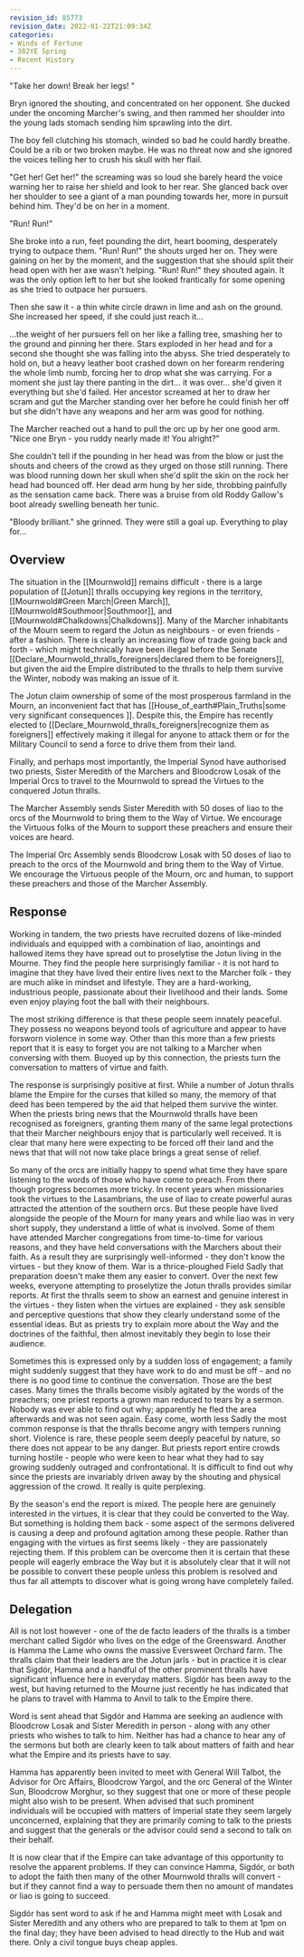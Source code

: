 ```yaml
---
revision_id: 85773
revision_date: 2022-01-22T21:09:34Z
categories:
- Winds of Fortune
- 382YE Spring
- Recent History
---
```



"Take her down! Break her legs! "

Bryn ignored the shouting, and concentrated on her opponent. She ducked under the oncoming Marcher's swing, and then rammed her shoulder into the young lads stomach sending him sprawling into the dirt.

The boy fell clutching his stomach, winded so bad he could hardly breathe. Could be a rib or two broken maybe. He was no threat now and she ignored the voices telling her to crush his skull with her flail.

"Get her! Get her!" the screaming was so loud she barely heard the voice warning her to raise her shield and look to her rear. She glanced back over her shoulder to see a giant of a man pounding towards her, more in pursuit behind him. They'd be on her in a moment.

"Run! Run!" 

She broke into a run, feet pounding the dirt, heart booming, desperately trying to outpace them. "Run! Run!" the shouts urged her on. They were gaining on her by the moment, and the suggestion that she should split their head open with her axe wasn't helping. "Run! Run!" they shouted again. It was the only option left to her but she looked frantically for some opening as she tried to outpace her pursuers.

Then she saw it - a thin white circle drawn in lime and ash on the ground. She increased her speed, if she could just reach it...

...the weight of her pursuers fell on her like a falling tree, smashing her to the ground and pinning her there. Stars exploded in her head and for a second she thought she was falling into the abyss. She tried desperately to hold on, but a heavy leather boot crashed down on her forearm rendering the whole limb numb, forcing her to drop what she was carrying. For a moment she just lay there panting in the dirt... it was over... she'd given it everything but she'd failed. Her ancestor screamed at her to draw her scram and gut the Marcher standing over her before he could finish her off but she didn't have any weapons and her arm was good for nothing. 

The Marcher reached out a hand to pull the orc up by her one good arm. "Nice one Bryn - you ruddy nearly made it! You alright?"

She couldn't tell if the pounding in her head was from the blow or just the shouts and cheers of the crowd as they urged on those still running. There was blood running down her skull when she'd split the skin on the rock her head had bounced off. Her dead arm hung by her side, throbbing painfully as the sensation came back. There was a bruise from old Roddy Gallow's boot already swelling beneath her tunic.

"Bloody brilliant." she grinned. They were still a goal up. Everything to play for...


## Overview
The situation in the [[Mournwold]] remains difficult - there is a large population of [[Jotun]] thralls occupying key regions in the territory, [[Mournwold#Green March|Green March]], [[Mournwold#Southmoor|Southmoor]], and [[Mournwold#Chalkdowns|Chalkdowns]]. Many of the Marcher inhabitants of the Mourn seem to regard the Jotun as neighbours - or even friends - after a fashion. There is clearly an increasing flow of trade going back and forth - which might technically have been illegal before the Senate [[Declare_Mournwold_thralls_foreigners|declared them to be foreigners]], but given the aid the Empire distributed to the thralls to help them survive the Winter, nobody was making an issue of it.

The Jotun claim ownership of some of the most prosperous farmland in the Mourn, an inconvenient fact that has [[House_of_earth#Plain_Truths|some very significant consequences ]]. Despite this, the Empire has recently elected to [[Declare_Mournwold_thralls_foreigners|recognize them as foreigners]] effectively making it illegal for anyone to attack them or for the Military Council to send a force to drive them from their land. 

Finally, and perhaps most importantly, the Imperial Synod have authorised two priests, Sister Meredith of the Marchers and Bloodcrow Losak of the Imperial Orcs to travel to the Mournwold to spread the Virtues to the conquered Jotun thralls.

The Marcher Assembly sends Sister Meredith with 50 doses of liao to the orcs of the Mournwold to bring them to the Way of Virtue. We encourage the Virtuous folks of the Mourn to support these preachers and ensure their voices are heard.

The Imperial Orc Assembly sends Bloodcrow Losak with 50 doses of liao to preach to the orcs of the Mournwold and bring them to the Way of Virtue. We encourage the Virtuous people of the Mourn, orc and human, to support these preachers and those of the Marcher Assembly.


## Response
Working in tandem, the two priests have recruited dozens of like-minded individuals and equipped with a combination of liao, anointings and hallowed items they have spread out to proselytise the Jotun living in the Mourne. They find the people here surprisingly familiar - it is not hard to imagine that they have lived their entire lives next to the Marcher folk - they are much alike in mindset and lifestyle. They are a hard-working, industrious people, passionate about their livelihood and their lands. Some even enjoy playing foot the ball with their neighbours.

The most striking difference is that these people seem innately peaceful. They possess no weapons beyond tools of agriculture and appear to have forsworn violence in some way. Other than this more than a few priests report that it is easy to forget you are not talking to a Marcher when conversing with them. Buoyed up by this connection, the priests turn the conversation to matters of virtue and faith.

The response is surprisingly positive at first. While a number of Jotun thralls blame the Empire for the curses that killed so many, the memory of that deed has been tempered by the aid that helped them survive the winter. When the priests bring news that the Mournwold thralls have been recognised as foreigners, granting them many of the same legal protections that their Marcher neighbours enjoy that is particularly well received. It is clear that many here were expecting to be forced off their land and the news that that will not now take place brings a great sense of relief.

So many of the orcs are initially happy to spend what time they have spare listening to the words of those who have come to preach. From there though progress becomes more tricky. In recent years when missionaries took the virtues to the Lasambrians, the use of liao to create powerful auras attracted the attention of the southern orcs. But these people have lived alongside the people of the Mourn for many years and while liao was in very short supply, they understand a little of what is involved. Some of them have attended Marcher congregations from time-to-time for various reasons, and they have held conversations with the Marchers about their faith. As a result they are surprisingly well-informed - they don't know the virtues - but they know of them.
War is a thrice-ploughed Field
Sadly that preparation doesn't make them any easier to convert. Over the next few weeks, everyone attempting to proselytize the Jotun thralls provides similar reports. At first the thralls seem to show an earnest and genuine interest in the virtues - they listen when the virtues are explained - they ask sensible and perceptive questions that show they clearly understand some of the essential ideas. But as priests try to explain more about the Way and the doctrines of the faithful, then almost inevitably they begin to lose their audience.

Sometimes this is expressed only by a sudden loss of engagement; a family might suddenly suggest that they have work to do and must be off - and no there is no good time to continue the conversation. Those are the best cases. Many times the thralls become visibly agitated by the words of the preachers; one priest reports a grown man reduced to tears by a sermon. Nobody was ever able to find out why; apparently he fled the area afterwards and was not seen again.
Easy come, worth less 
Sadly the most common response is that the thralls become angry with tempers running short. Violence is rare, these people seem deeply peaceful by nature, so there does not appear to be any danger. But priests report entire crowds turning hostile - people who were keen to hear what they had to say growing suddenly outraged and confrontational. It is difficult to find out why since the priests are invariably driven away by the shouting and physical aggression of the crowd. It really is quite perplexing.

By the season's end the report is mixed. The people here are genuinely interested in the virtues, it is clear that they could be converted to the Way. But something is holding them back - some aspect of the sermons delivered is causing a deep and profound agitation among these people. Rather than engaging with the virtues as first seems likely - they are passionately rejecting them. If this problem can be overcome then it is certain that these people will eagerly embrace the Way but it is absolutely clear that it will not be possible to convert these people unless this problem is resolved and thus far all attempts to discover what is going wrong have completely failed.

## Delegation
All is not lost however - one of the de facto leaders of the thralls is a timber merchant called Sigdór who lives on the edge of the Greensward. Another is Hamma the Lame who owns the massive Eversweet Orchard farm. The thralls claim that their leaders are the Jotun jarls - but in practice it is clear that Sigdór, Hamma and a handful of the other prominent thralls have significant influence here in everyday matters. Sigdór has been away to the west, but having returned to the Mourne just recently he has indicated that he plans to travel with Hamma to Anvil to talk to the Empire there.

Word is sent ahead that Sigdór and Hamma are seeking an audience with Bloodcrow Losak and Sister Meredith in person - along with any other priests who wishes to talk to him. Neither has had a chance to hear any of the sermons but both are clearly keen to talk about matters of faith and hear what the Empire and its priests have to say.

Hamma has apparently been invited to meet with General Will Talbot, the Advisor for Orc Affairs, Bloodcrow Yargol, and the orc General of the Winter Sun, Bloodcrow Morghur, so they suggest that one or more of these people might also wish to be present. When advised that such prominent individuals will be occupied with matters of Imperial state they seem largely unconcerned, explaining that they are primarily coming to talk to the priests and suggest that the generals or the advisor could send a second to talk on their behalf.

It is now clear that if the Empire can take advantage of this opportunity to resolve the apparent problems. If they can convince Hamma, Sigdór, or both to adopt the faith then many of the other Mournwold thralls will convert - but if they cannot find a way to persuade them then no amount of mandates or liao is going to succeed.

Sigdór has sent word to ask if he and Hamma might meet with Losak and Sister Meredith and any others who are prepared to talk to them at 1pm on the final day; they have been advised to head directly to the Hub and wait there.
Only a civil tongue buys cheap apples. 